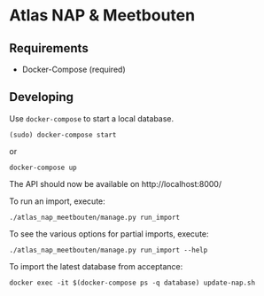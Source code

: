 Atlas NAP & Meetbouten
======================


Requirements
------------

* Docker-Compose (required)


Developing
----------

Use `docker-compose` to start a local database.

	(sudo) docker-compose start

or

	docker-compose up

The API should now be available on http://localhost:8000/

To run an import, execute:

	./atlas_nap_meetbouten/manage.py run_import


To see the various options for partial imports, execute:

	./atlas_nap_meetbouten/manage.py run_import --help


To import the latest database from acceptance:

	docker exec -it $(docker-compose ps -q database) update-nap.sh

